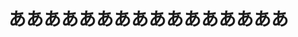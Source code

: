 # ああああああああああああああああ

<!---
mookmickcat/mookmickcat is a ✨ special ✨ repository because its `README.md` (this file) appears on your GitHub profile.
You can click the Preview link to take a look at your changes.
--->
